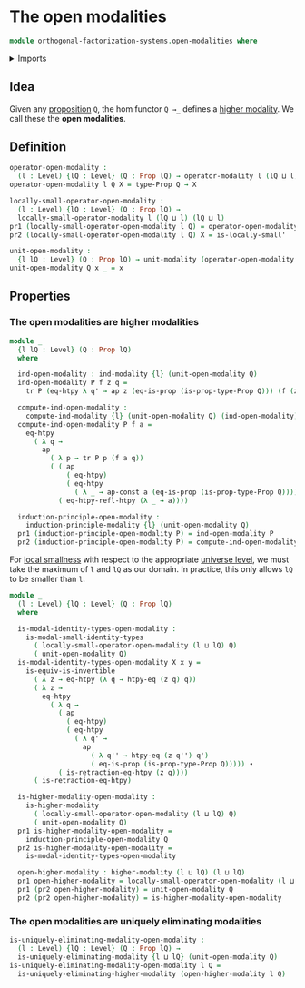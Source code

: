 # The open modalities

```agda
module orthogonal-factorization-systems.open-modalities where
```

<details><summary>Imports</summary>

```agda
open import foundation.action-on-identifications-functions
open import foundation.dependent-pair-types
open import foundation.equivalences
open import foundation.function-extensionality
open import foundation.function-extensionality-axiom
open import foundation.identity-types
open import foundation.locally-small-types
open import foundation.propositions
open import foundation.transport-along-identifications
open import foundation.universe-levels

open import orthogonal-factorization-systems.higher-modalities
open import orthogonal-factorization-systems.locally-small-modal-operators
open import orthogonal-factorization-systems.modal-induction
open import orthogonal-factorization-systems.modal-operators
open import orthogonal-factorization-systems.uniquely-eliminating-modalities
```

</details>

## Idea

Given any [proposition](foundation-core.propositions.md) `Q`, the hom functor
`Q →_` defines a
[higher modality](orthogonal-factorization-systems.higher-modalities.md). We
call these the **open modalities**.

## Definition

```agda
operator-open-modality :
  (l : Level) {lQ : Level} (Q : Prop lQ) → operator-modality l (lQ ⊔ l)
operator-open-modality l Q X = type-Prop Q → X

locally-small-operator-open-modality :
  (l : Level) {lQ : Level} (Q : Prop lQ) →
  locally-small-operator-modality l (lQ ⊔ l) (lQ ⊔ l)
pr1 (locally-small-operator-open-modality l Q) = operator-open-modality l Q
pr2 (locally-small-operator-open-modality l Q) X = is-locally-small'

unit-open-modality :
  {l lQ : Level} (Q : Prop lQ) → unit-modality (operator-open-modality l Q)
unit-open-modality Q x _ = x
```

## Properties

### The open modalities are higher modalities

```agda
module _
  {l lQ : Level} (Q : Prop lQ)
  where

  ind-open-modality : ind-modality {l} (unit-open-modality Q)
  ind-open-modality P f z q =
    tr P (eq-htpy λ q' → ap z (eq-is-prop (is-prop-type-Prop Q))) (f (z q) q)

  compute-ind-open-modality :
    compute-ind-modality {l} (unit-open-modality Q) (ind-open-modality)
  compute-ind-open-modality P f a =
    eq-htpy
      ( λ q →
        ap
          ( λ p → tr P p (f a q))
          ( ( ap
              ( eq-htpy)
              ( eq-htpy
                ( λ _ → ap-const a (eq-is-prop (is-prop-type-Prop Q))))) ∙
            ( eq-htpy-refl-htpy (λ _ → a))))

  induction-principle-open-modality :
    induction-principle-modality {l} (unit-open-modality Q)
  pr1 (induction-principle-open-modality P) = ind-open-modality P
  pr2 (induction-principle-open-modality P) = compute-ind-open-modality P
```

For [local smallness](foundation.locally-small-types.md) with respect to the
appropriate [universe level](foundation.universe-levels.md), we must take the
maximum of `l` and `lQ` as our domain. In practice, this only allows `lQ` to be
smaller than `l`.

```agda
module _
  (l : Level) {lQ : Level} (Q : Prop lQ)
  where

  is-modal-identity-types-open-modality :
    is-modal-small-identity-types
      ( locally-small-operator-open-modality (l ⊔ lQ) Q)
      ( unit-open-modality Q)
  is-modal-identity-types-open-modality X x y =
    is-equiv-is-invertible
      ( λ z → eq-htpy (λ q → htpy-eq (z q) q))
      ( λ z →
        eq-htpy
          ( λ q →
            ( ap
              ( eq-htpy)
              ( eq-htpy
                ( λ q' →
                  ap
                    ( λ q'' → htpy-eq (z q'') q')
                    ( eq-is-prop (is-prop-type-Prop Q))))) ∙
            ( is-retraction-eq-htpy (z q))))
      ( is-retraction-eq-htpy)

  is-higher-modality-open-modality :
    is-higher-modality
      ( locally-small-operator-open-modality (l ⊔ lQ) Q)
      ( unit-open-modality Q)
  pr1 is-higher-modality-open-modality =
    induction-principle-open-modality Q
  pr2 is-higher-modality-open-modality =
    is-modal-identity-types-open-modality

  open-higher-modality : higher-modality (l ⊔ lQ) (l ⊔ lQ)
  pr1 open-higher-modality = locally-small-operator-open-modality (l ⊔ lQ) Q
  pr1 (pr2 open-higher-modality) = unit-open-modality Q
  pr2 (pr2 open-higher-modality) = is-higher-modality-open-modality
```

### The open modalities are uniquely eliminating modalities

```agda
is-uniquely-eliminating-modality-open-modality :
  (l : Level) {lQ : Level} (Q : Prop lQ) →
  is-uniquely-eliminating-modality {l ⊔ lQ} (unit-open-modality Q)
is-uniquely-eliminating-modality-open-modality l Q =
  is-uniquely-eliminating-higher-modality (open-higher-modality l Q)
```
